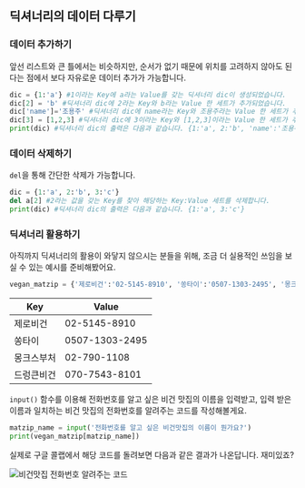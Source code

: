 ## 딕셔너리의 데이터 다루기



### 데이터 추가하기

앞선 리스트와 큰 틀에서는 비슷하지만, 순서가 없기 때문에 위치를 고려하지 않아도 된다는 점에서 보다 자유로운 데이터 추가가 가능합니다.

```python
dic = {1:'a'} #1이라는 Key에 a라는 Value를 갖는 딕셔너리 dic이 생성되었습니다.
dic[2] = 'b' #딕셔너리 dic에 2라는 Key와 b라는 Value 한 세트가 추가되었습니다.
dic['name']='조용주' #딕셔너리 dic에 name라는 Key와 조용주라는 Value 한 세트가 추가되었습니다.
dic[3] = [1,2,3] #딕셔너리 dic에 3이라는 Key와 [1,2,3]이라는 Value 한 세트가 추가되었습니다.
print(dic) #딕셔너리 dic의 출력은 다음과 같습니다. {1:'a', 2:'b', 'name':'조용주', 3:[1,2,3]}
```

### 데이터 삭제하기

`del`을 통해 간단한 삭제가 가능합니다.

```python
dic = {1:'a', 2:'b', 3:'c'}
del a[2] #2라는 값을 갖는 Key를 찾아 해당하는 Key:Value 세트를 삭제합니다.
print(dic) #딕셔너리 dic의 출력은 다음과 같습니다. {1:'a', 3:'c'}
```

### 딕셔너리 활용하기

아직까지 딕셔너리의 활용이 와닿지 않으시는 분들을 위해, 조금 더 실용적인 쓰임을 보실 수 있는 예시를 준비해봤어요.

```python
vegan_matzip = {'제로비건':'02-5145-8910', '쏭타이':'0507-1303-2495', '몽크스부처':'02-790-1108', '드렁큰비건':'070-7543-8101'}
```



| Key        | Value          |
| ---------- | -------------- |
| 제로비건   | 02-5145-8910   |
| 쏭타이     | 0507-1303-2495 |
| 몽크스부처 | 02-790-1108    |
| 드렁큰비건 | 070-7543-8101  |

`input()` 함수를 이용해 전화번호를 알고 싶은 비건 맛집의 이름을 입력받고, 입력 받은 이름과 일치하는 비건 맛집의 전화번호를 알려주는 코드를 작성해볼게요.

```python
matzip_name = input('전화번호를 알고 싶은 비건맛집의 이름이 뭔가요?')
print(vegan_matzip[matzip_name])
```

실제로 구글 콜랩에서 해당 코드를 돌려보면 다음과 같은 결과가 나온답니다. 재미있죠?

![비건맛집 전화번호 알려주는 코드](/python/4-7/vegan_matzip.png)

